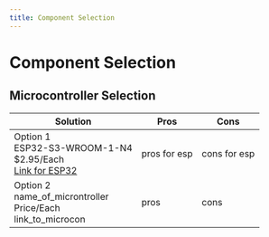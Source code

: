 ```yaml
---
title: Component Selection
---
```

# Component Selection

## Microcontroller Selection

| Solution | Pros | Cons|
|----------|------|-----|
|Option 1<br>ESP32-S3-WROOM-1-N4<br>$2.95/Each<br>[Link for ESP32](https://www.digikey.com/en/products/detail/espressif-systems/ESP32-S3-WROOM-1-N4/16162639)|pros for esp|cons for esp|
|Option 2<br>name_of_microntroller<br>Price/Each<br>link_to_microcon|pros|cons|
